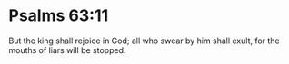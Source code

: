 # Psalms 63:11

But the king shall rejoice in God; all who swear by him shall exult, for the mouths of liars will be stopped.
